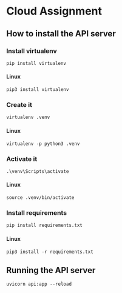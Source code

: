 # Cloud Assignment

## How to install the API server

### Install virtualenv
```
pip install virtualenv
```

#### Linux 

```
pip3 install virtualenv
```

### Create it
```
virtualenv .venv
```

#### Linux 

```
virtualenv -p python3 .venv
```

### Activate it
```
.\venv\Scripts\activate
```

#### Linux 

```
source .venv/bin/activate
```


### Install requirements
```
pip install requirements.txt
```

#### Linux 

```
pip3 install -r requirements.txt
```

## Running the API server
```
uvicorn api:app --reload
```